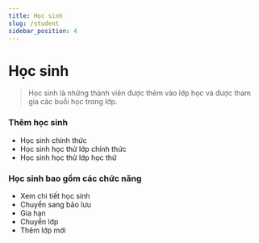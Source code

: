 ```yaml
---
title: Học sinh
slug: /student
sidebar_position: 4
---
```

# Học sinh

> Học sinh là những thành viên được thêm vào lớp học và được tham gia các buổi học trong lớp.

### Thêm học sinh

- Học sinh chính thức
- Học sinh học thử lớp chính thức
- Học sinh học thử lớp học thử

### Học sinh bao gồm các chức năng

- Xem chi tiết học sinh
- Chuyển sang bảo lưu
- Gia hạn
- Chuyển lớp
- Thêm lớp mới
